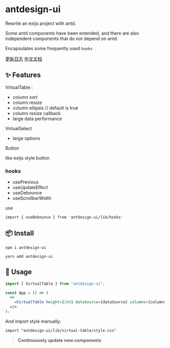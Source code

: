 <!--
 * @Author: 王亚振
 * @Date: 2020-10-13 16:05:27
 * @LastEditors: 王亚振
 * @LastEditTime: 2024-05-21 11:15:16
 * @FilePath: /antdesign-ui/README.md
-->

# antdesign-ui

Rewrite an extjs project with antd.

Some antd components have been extended, and there are also independent components that do not depend on antd.

Encapsulates some frequently used `hooks`

[更新日志](https://github.com/wangyazhen/antdesign-ui/blob/master/log.md)
[中文文档](https://github.com/wangyazhen/antdesign-ui/blob/master/doc.md)

## ✨ Features

VirtualTable :

- column sort
- column resize
- column ellipsis // default is true
- column resize callback
- large data performance

VirtualSelect

- large options

Button

like extjs style button

### hooks

- usePrevious
- useUpdateEffect
- useDebounce
- useScrollbarWidth

use

```
import { useDebounce } from 'antdesign-ui/lib/hooks'
```

## 📦 Install

`npm i antdesign-ui `

`yarn add antdesign-ui `

## 🔨 Usage

```jsx
import { VirtualTable } from "antdesign-ui";

const App = () => (
  <>
    <VirtualTable height={200} dataSource={dataSource} columns={columns} />
  </>
);
```

And import style manually:

```html
import "antdesign-ui/lib/virtual-table/style.css"
```

> **Continuously update new components**
